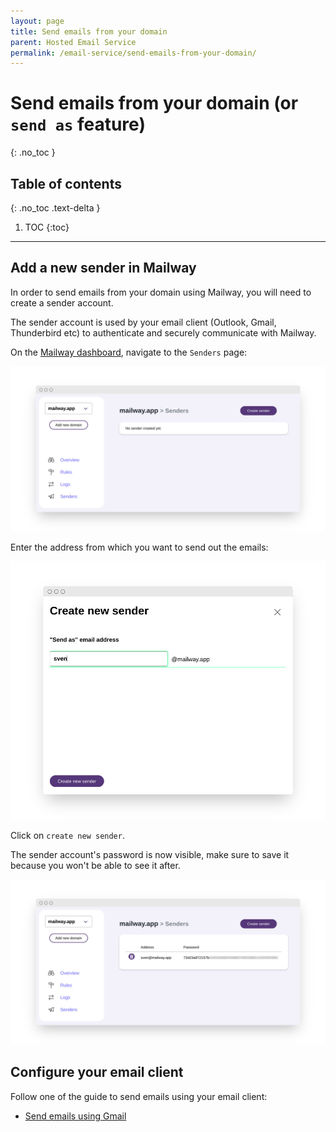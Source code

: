 ```yaml
---
layout: page
title: Send emails from your domain
parent: Hosted Email Service
permalink: /email-service/send-emails-from-your-domain/
---
```


# Send emails from your domain (or `send as` feature)
{: .no_toc }

## Table of contents
{: .no_toc .text-delta }

1. TOC
{:toc}

---

## Add a new sender in Mailway

In order to send emails from your domain using Mailway, you will need to create a sender account.

The sender account is used by your email client (Outlook, Gmail, Thunderbird etc) to authenticate and securely communicate with Mailway.

On the [Mailway dashboard], navigate to the `Senders` page:

![1](/assets/images/send/1.png)

Enter the address from which you want to send out the emails:

![2](/assets/images/send/2.png)

Click on `create new sender`.

The sender account's password is now visible, make sure to save it because you won't be able to see it after.

![3](/assets/images/send/3.png)

## Configure your email client

Follow one of the guide to send emails using your email client:

- [Send emails using Gmail]

[Send emails using Gmail]: /guides/send-as-with-gmail/
[Mailway dashboard]: https://dash.mailway.app
